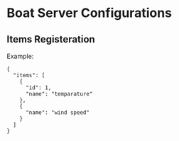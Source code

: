 # Boat Server Configurations

## Items Registeration

Example:

```
{
  "items": [
    {
      "id": 1,
      "name": "temparature"
    },
    {
      "name": "wind speed"
    }
  ]
}
```
